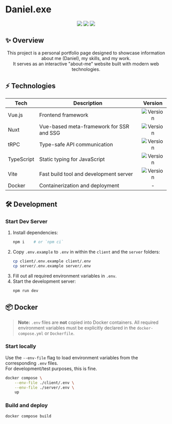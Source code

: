 # Daniel.exe

<p align="center">
	<img src="https://img.shields.io/badge/Made%20with-%E2%9D%A4-red.svg">
	<img src="https://img.shields.io/maintenance/yes/2025">
	<img src="https://img.shields.io/github/repo-size/BusfahrerWalter/daniel.exe">
	<br>
	<!-- <img src="https://github.com/OWNER/REPO/actions/workflows/ci.yml/badge.svg"> -->
</p>

## ✨ Overview
<p align="center">
	This project is a personal portfolio page designed to showcase information about me (Daniel), my skills, and my work.
	<br>
	It serves as an interactive "about-me" website built with modern web technologies.
</p>

## ⚡ Technologies
| Tech         | Description                                 | Version   |
|--------------|---------------------------------------------|:---------:|
| Vue.js       | Frontend framework                          | ![Version](https://img.shields.io/badge/dynamic/json?url=https%3A%2F%2Fraw.githubusercontent.com%2FBusfahrerWalter%2Fdaniel.exe%2Frefs%2Fheads%2Fmaster%2Fclient%2Fpackage.json&query=%24.Dependencies.vue&label) |
| Nuxt         | Vue-based meta-framework for SSR and SSG    | ![Version](https://img.shields.io/badge/dynamic/json?url=https%3A%2F%2Fraw.githubusercontent.com%2FBusfahrerWalter%2Fdaniel.exe%2Frefs%2Fheads%2Fmaster%2Fclient%2Fpackage.json&query=%24.Dependencies.nuxt&label) |
| tRPC         | Type-safe API communication                 | ![Version](https://img.shields.io/badge/dynamic/json?url=https%3A%2F%2Fraw.githubusercontent.com%2FBusfahrerWalter%2Fdaniel.exe%2Frefs%2Fheads%2Fmaster%2Fserver%2Fpackage.json&query=%24.dependencies%5B%22%40trpc%2Fserver%22%5D&label) |
| TypeScript   | Static typing for JavaScript                | ![Version](https://img.shields.io/badge/dynamic/json?url=https%3A%2F%2Fraw.githubusercontent.com%2FBusfahrerWalter%2Fdaniel.exe%2Frefs%2Fheads%2Fmaster%2Fserver%2Fpackage.json&query=%24.devDependencies.typescript&label) |
| Vite         | Fast build tool and development server      | ![Version](https://img.shields.io/badge/dynamic/json?url=https%3A%2F%2Fraw.githubusercontent.com%2FBusfahrerWalter%2Fdaniel.exe%2Frefs%2Fheads%2Fmaster%2Fserver%2Fpackage.json&query=%24.devDependencies.vite&label) |
| Docker       | Containerization and deployment             | - |

## 🛠️ Development
### Start Dev Server
1. Install dependencies:
	```sh
	npm i    # or `npm ci`
	```
2. Copy `.env.example` to `.env` in within the `client` and the `server` folders:
	```sh
	cp client/.env.example client/.env
	cp server/.env.example server/.env
	```
3. Fill out all required environment variables in `.env`.
4. Start the development server:
	```sh
	npm run dev
	```

## 📦 Docker
> **Note:** `.env` files are **not** copied into Docker containers. All required environment variables must be explicitly declared in the `docker-compose.yml` or `Dockerfile`.

### Start locally
Use the `--env-file` flag to load environment variables from the corresponding `.env` files.
<br>
For development/test purposes, this is fine.
```sh
docker compose \
	--env-file ./client/.env \
	--env-file ./server/.env \
	up
```

### Build and deploy
```sh
docker compose build
```